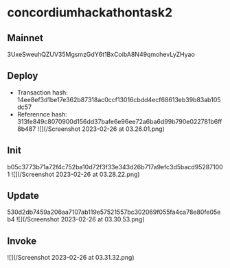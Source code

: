 # concordiumhackathontask2

## Mainnet
3UxeSweuhQZUV35MgsmzGdY6t1BxCoibA8N49qmohevLyZHyao

## Deploy
- Transaction hash: 14ee8ef3d1be17e362b87318ac0ccf13016cbdd4ecf68613eb39b83ab105dc57
- Referennce hash: 313fe849c8070900d156dd37bafe6e96ee72a6ba6d99b790e022781b6ff8b487
![](/Screenshot 2023-02-26 at 03.26.01.png)

## Init
b05c3773b71a72f4c752ba10d72f3f33e343d26b717a9efc3d5bacd952871001
![](/Screenshot 2023-02-26 at 03.28.22.png)

## Update
530d2db7459a206aa7107ab119e57521557bc302069f055fa4ca78e80fe05eb4
![](/Screenshot 2023-02-26 at 03.30.53.png)

## Invoke
![](/Screenshot 2023-02-26 at 03.31.32.png)
